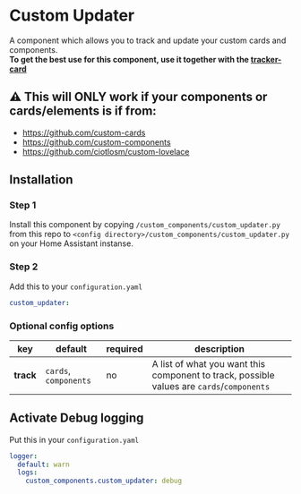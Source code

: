 # Custom Updater

A component which allows you to track and update your custom cards and components.\
**To get the best use for this component, use it together with the [tracker-card](https://github.com/ciotlosm/custom-lovelace/tree/master/tracker-card)**

## ⚠️ This will ONLY work if your components or cards/elements is if from:

- https://github.com/custom-cards
- https://github.com/custom-components
- https://github.com/ciotlosm/custom-lovelace

## Installation

### Step 1

Install this component by copying `/custom_components/custom_updater.py` from this repo to `<config directory>/custom_components/custom_updater.py` on your Home Assistant instanse.


### Step 2

Add this to your `configuration.yaml`

```yaml
custom_updater:
```

### Optional config options

| key | default | required | description
| --- | --- | --- | ---
| **track** | `cards`, `components` | no | A list of what you want this component to track, possible values are `cards`/`components`

## Activate Debug logging

Put this in your `configuration.yaml`

```yaml
logger:
  default: warn
  logs:
    custom_components.custom_updater: debug
```